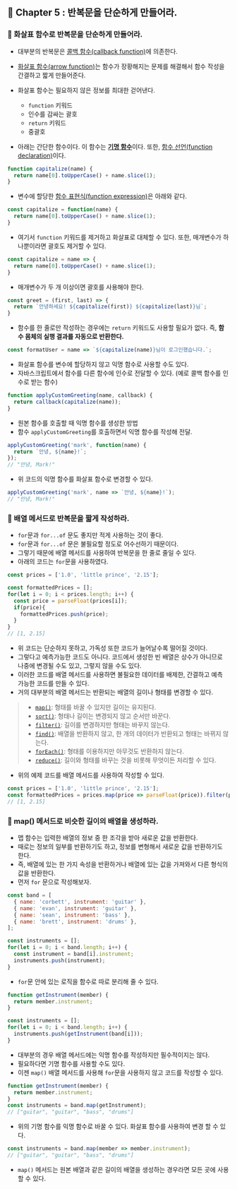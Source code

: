 ## 🌈 Chapter 5 : 반복문을 단순하게 만들어라.

### 🎯 화살표 함수로 반복문을 단순하게 만들어라.
- 대부분의 반복문은 [콜백 함수(callback function)](https://developer.mozilla.org/en-US/docs/Glossary/Callback_function)에 의존한다.
- [화살표 함수(arrow function)](https://developer.mozilla.org/ko/docs/Web/JavaScript/Reference/Functions/%EC%95%A0%EB%A1%9C%EC%9A%B0_%ED%8E%91%EC%85%98)는 함수가 장황해지는 문제를 해결해서 함수 작성을 간결하고 짧게 만들어준다.
- 화살표 함수는 필요하지 않은 정보를 최대한 걷어낸다.
  - `function` 키워드
  - 인수를 감싸는 괄호
  - `return` 키워드
  - 중괄호

- 아래는 간단한 함수이다. 이 함수는 [**기명 함수**](https://ko.javascript.info/function-object#ref-153)이다. 또한, [함수 선언(function declaration)](https://developer.mozilla.org/ko/docs/Web/JavaScript/Reference/Statements/function)이다.
```javascript
function capitalize(name) {
  return name[0].toUpperCase() + name.slice(1);
}
```

- 변수에 할당한 [함수 표현식(function expression)](https://developer.mozilla.org/ko/docs/Web/JavaScript/Reference/Operators/function)은 아래와 같다.

```javascript
const capitalize = function(name) {
  return name[0].toUpperCase() + name.slice(1);
}
```

- 여기서 `function` 키워드를 제거하고 화살표로 대체할 수 있다. 또한, 매개변수가 하나뿐이라면 괄호도 제거할 수 있다.

```javascript
const capitalize = name => {
  return name[0].toUpperCase() + name.slice(1);
}
```

- 매개변수가 두 개 이상이면 괄호를 사용해야 한다.

```javascript
const greet = (first, last) => {
  return `안녕하세요! ${capitalize(first)} ${capitalize(last)}님`;
}
```

- 함수를 한 줄로만 작성하는 경우에는 `return` 키워드도 사용할 필요가 없다. 즉, **함수 몸체의 실행 결과를 자동으로 반환한다.**

```javascript
const formatUser = name => `${capitalize(name)}님이 로그인했습니다.`;
```

- 화살표 함수를 변수에 할당하지 않고 익명 함수로 사용할 수도 있다.
- 자바스크립트에서 함수를 다른 함수에 인수로 전달할 수 있다. (예로 콜백 함수를 인수로 받는 함수)

```javascript
function applyCustomGreeting(name, callback) {
  return callback(capitalize(name));
}
```
- 원본 함수를 호출할 때 익명 함수를 생성한 방법
- 함수 `applyCustomGreeting`를 호출하면서 익명 함수를 작성해 전달.

```javascript
applyCustomGreeting('mark', function(name) {
  return `안녕, ${name}!`;
});
// "안녕, Mark!"
```

- 위 코드의 익명 함수를 화살표 함수로 변경할 수 있다.

```javascript
applyCustomGreeting('mark', name => `안녕, ${name}!`);
// "안녕, Mark!"
```

### 🎯 배열 메서드로 반복문을 짧게 작성하라.
- `for`문과 `for...of` 문도 좋지만 적게 사용하는 것이 좋다.
- `for`문과 `for...of` 문은 불필요할 정도로 어수선하기 때문이다.
- 그렇기 때문에 배열 메서드를 사용하여 반복문을 한 줄로 줄일 수 있다.
- 아래의 코드는 `for`문을 사용하였다.

```javascript
const prices = ['1.0', 'little prince', '2.15'];

const formattedPrices = [];
for(let i = 0; i < prices.length; i++) {
  const price = parseFloat(prices[i]);
  if(price){
    formattedPrices.push(price);
  }
}
// [1, 2.15]
```
- 위 코드는 단순하지 못하고, 가독성 또한 코드가 늘어날수록 떨어질 것이다.
- 그렇다고 예측가능한 코드도 아니다. 코드에서 생성한 빈 배열은 상수가 아니므로 나중에 변경될 수도 있고, 그렇지 않을 수도 있다.
- 이러한 코드를 배열 메서드를 사용하면 불필요한 데이터를 배제한, 간결하고 예측 가능한 코드를 만들 수 있다.
- 거의 대부분의 배열 메서드는 반환되는 배열의 길이나 형태를 변경할 수 있다.
> - [`map()`](https://developer.mozilla.org/ko/docs/Web/JavaScript/Reference/Global_Objects/Array/map): 형태를 바꿀 수 있지만 길이는 유지된다.
> - [`sort()`](https://developer.mozilla.org/ko/docs/Web/JavaScript/Reference/Global_Objects/Array/sort): 형태나 길이는 변경되지 않고 순서만 바꾼다.
> - [`filter()`](https://developer.mozilla.org/ko/docs/Web/JavaScript/Reference/Global_Objects/Array/filter): 길이를 변경하지만 형태는 바꾸지 않는다.
> - [`find()`](https://developer.mozilla.org/ko/docs/Web/JavaScript/Reference/Global_Objects/Array/find): 배열을 반환하지 않고, 한 개의 데이터가 반환되고 형태는 바뀌지 않는다.
> - [`forEach()`](https://developer.mozilla.org/ko/docs/Web/JavaScript/Reference/Global_Objects/Array/forEach): 형태를 이용하지만 아무것도 반환하지 않는다.
> - [`reduce()`](https://developer.mozilla.org/ko/docs/Web/JavaScript/Reference/Global_Objects/Array/Reduce): 길이와 형태를 바꾸는 것을 비롯해 무엇이든 처리할 수 있다.

- 위의 예제 코드를 배열 메서드를 사용하여 작성할 수 있다.

```javascript
const prices = ['1.0', 'little prince', '2.15'];
const formattedPrices = prices.map(price => parseFloat(price)).filter(price => price);
// [1, 2.15]
```

### 🎯 map() 메서드로 비슷한 길이의 배열을 생성하라.
- 맵 함수는 입력한 배열의 정보 중 한 조각을 받아 새로운 값을 반환한다.
- 때로는 정보의 일부를 반환하기도 하고, 정보를 변형해서 새로운 값을 반환하기도 한다.
- 즉, 배열에 있는 한 가지 속성을 반환하거나 배열에 있는 값을 가져와서 다른 형식의 값을 반환한다.
- 먼저 `for` 문으로 작성해보자.
```javascript
const band = [
  { name: 'corbett', instrument: 'guitar' },
  { name: 'evan', instrument: 'guitar' },
  { name: 'sean', instrument: 'bass' },
  { name: 'brett', instrument: 'drums' },
];

const instruments = [];
for(let i = 0; i < band.length; i++) {
  const instrument = band[i].instrument;
  instruments.push(instrument);
}
```

- `for`문 안에 있는 로직을 함수로 따로 분리해 줄 수 있다.

```javascript
function getInstrument(member) {
  return member.instrument;
}

const instruments = [];
for(let i = 0; i < band.length; i++) {
  instruments.push(getInstrument(band[i]));
}
```
- 대부분의 경우 배열 메서드에는 익명 함수를 작성하지만 필수적이지는 않다.
- 필요하다면 기명 함수를 사용할 수도 있다.
- 이젠 `map()` 배열 메서드를 사용해 `for`문을 사용하지 않고 코드를 작성할 수 있다.

```javascript
function getInstrument(member) {
  return member.instrument;
}
const instruments = band.map(getInstrument);
// ["guitar", "guitar", "bass", "drums"]
```
- 위의 기명 함수를 익명 함수로 바꿀 수 있다. 화살표 함수를 사용하여 변경 할 수 있다.
```javascript
const instruments = band.map(member => member.instrument);
// ["guitar", "guitar", "bass", "drums"]
```
- `map()` 메서드는 원본 배열과 같은 길이의 배열을 생성하는 경우라면 모든 곳에 사용할 수 있다.
